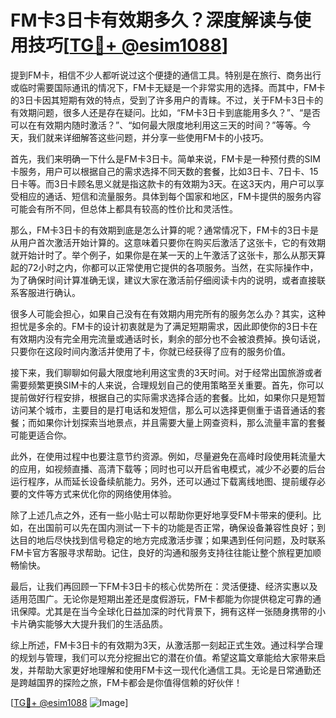 # FM卡3日卡有效期多久？深度解读与使用技巧[[TG💪+ @esim1088](https://t.me/s/esim1088)]

提到FM卡，相信不少人都听说过这个便捷的通信工具。特别是在旅行、商务出行或临时需要国际通讯的情况下，FM卡无疑是一个非常实用的选择。而其中，FM卡的3日卡因其短期有效的特点，受到了许多用户的青睐。不过，关于FM卡3日卡的有效期问题，很多人还是存在疑问。比如，“FM卡3日卡到底能用多久？”、“是否可以在有效期内随时激活？”、“如何最大限度地利用这三天的时间？”等等。今天，我们就来详细解答这些问题，并分享一些使用FM卡的小技巧。

首先，我们来明确一下什么是FM卡3日卡。简单来说，FM卡是一种预付费的SIM卡服务，用户可以根据自己的需求选择不同天数的套餐，比如3日卡、7日卡、15日卡等。而3日卡顾名思义就是指这款卡的有效期为3天。在这3天内，用户可以享受相应的通话、短信和流量服务。具体到每个国家和地区，FM卡提供的服务内容可能会有所不同，但总体上都具有较高的性价比和灵活性。

那么，FM卡3日卡的有效期到底是怎么计算的呢？通常情况下，FM卡的3日卡是从用户首次激活开始计算的。这意味着只要你在购买后激活了这张卡，它的有效期就开始计时了。举个例子，如果你是在某一天的上午激活了这张卡，那么从那天算起的72小时之内，你都可以正常使用它提供的各项服务。当然，在实际操作中，为了确保时间计算准确无误，建议大家在激活前仔细阅读卡内的说明，或者直接联系客服进行确认。

很多人可能会担心，如果自己没有在有效期内用完所有的服务怎么办？其实，这种担忧是多余的。FM卡的设计初衷就是为了满足短期需求，因此即使你的3日卡在有效期内没有完全用完流量或通话时长，剩余的部分也不会被浪费掉。换句话说，只要你在这段时间内激活并使用了卡，你就已经获得了应有的服务价值。

接下来，我们聊聊如何最大限度地利用这宝贵的3天时间。对于经常出国旅游或者需要频繁更换SIM卡的人来说，合理规划自己的使用策略至关重要。首先，你可以提前做好行程安排，根据自己的实际需求选择合适的套餐。比如，如果你只是短暂访问某个城市，主要目的是打电话和发短信，那么可以选择更侧重于语音通话的套餐；而如果你计划探索当地景点，并且需要大量上网查资料，那么流量丰富的套餐可能更适合你。

此外，在使用过程中也要注意节约资源。例如，尽量避免在高峰时段使用耗流量大的应用，如视频直播、高清下载等；同时也可以开启省电模式，减少不必要的后台运行程序，从而延长设备续航能力。另外，还可以通过下载离线地图、提前缓存必要的文件等方式来优化你的网络使用体验。

除了上述几点之外，还有一些小贴士可以帮助你更好地享受FM卡带来的便利。比如，在出国前可以先在国内测试一下卡的功能是否正常，确保设备兼容性良好；到达目的地后尽快找到信号稳定的地方完成激活步骤；如果遇到任何问题，及时联系FM卡官方客服寻求帮助。记住，良好的沟通和服务支持往往能让整个旅程更加顺畅愉快。

最后，让我们再回顾一下FM卡3日卡的核心优势所在：灵活便捷、经济实惠以及适用范围广。无论你是短期出差还是度假游玩，FM卡都能为你提供稳定可靠的通讯保障。尤其是在当今全球化日益加深的时代背景下，拥有这样一张随身携带的小卡片确实能够大大提升我们的生活品质。

综上所述，FM卡3日卡的有效期为3天，从激活那一刻起正式生效。通过科学合理的规划与管理，我们可以充分挖掘出它的潜在价值。希望这篇文章能给大家带来启发，并帮助大家更好地理解和使用FM卡这一现代化通信工具。无论是日常通勤还是跨越国界的探险之旅，FM卡都会是你值得信赖的好伙伴！

[[TG💪+ @esim1088](https://t.me/s/esim1088) ![Image](https://i.postimg.cc/4NQfJmqS/Snipaste-2025-05-13-00-14-12.png)]